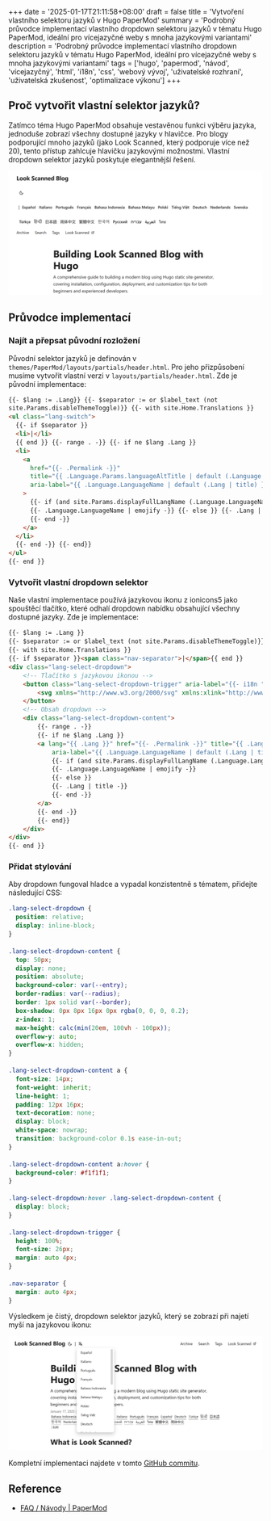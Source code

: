 +++
date = '2025-01-17T21:11:58+08:00'
draft = false
title = 'Vytvoření vlastního selektoru jazyků v Hugo PaperMod'
summary = 'Podrobný průvodce implementací vlastního dropdown selektoru jazyků v tématu Hugo PaperMod, ideální pro vícejazyčné weby s mnoha jazykovými variantami'
description = 'Podrobný průvodce implementací vlastního dropdown selektoru jazyků v tématu Hugo PaperMod, ideální pro vícejazyčné weby s mnoha jazykovými variantami'
tags = ['hugo', 'papermod', 'návod', 'vícejazyčný', 'html', 'i18n', 'css', 'webový vývoj', 'uživatelské rozhraní', 'uživatelská zkušenost', 'optimalizace výkonu']
+++

## Proč vytvořit vlastní selektor jazyků?

Zatímco téma Hugo PaperMod obsahuje vestavěnou funkci výběru jazyka, jednoduše zobrazí všechny dostupné jazyky v hlavičce. Pro blogy podporující mnoho jazyků (jako Look Scanned, který podporuje více než 20), tento přístup zahlcuje hlavičku jazykovými možnostmi. Vlastní dropdown selektor jazyků poskytuje elegantnější řešení.

![Výchozí selektor jazyků v tématu Hugo PaperMod](./old-language-select.webp)

## Průvodce implementací

### Najít a přepsat původní rozložení

Původní selektor jazyků je definován v `themes/PaperMod/layouts/partials/header.html`. Pro jeho přizpůsobení musíme vytvořit vlastní verzi v `layouts/partials/header.html`. Zde je původní implementace:

```html
{{- $lang := .Lang}} {{- $separator := or $label_text (not
site.Params.disableThemeToggle)}} {{- with site.Home.Translations }}
<ul class="lang-switch">
  {{- if $separator }}
  <li>|</li>
  {{ end }} {{- range . -}} {{- if ne $lang .Lang }}
  <li>
    <a
      href="{{- .Permalink -}}"
      title="{{ .Language.Params.languageAltTitle | default (.Language.LanguageName | emojify) | default (.Lang | title) }}"
      aria-label="{{ .Language.LanguageName | default (.Lang | title) }}"
    >
      {{- if (and site.Params.displayFullLangName (.Language.LanguageName)) }}
      {{- .Language.LanguageName | emojify -}} {{- else }} {{- .Lang | title -}}
      {{- end -}}
    </a>
  </li>
  {{- end -}} {{- end}}
</ul>
{{- end }}
```

### Vytvořit vlastní dropdown selektor

Naše vlastní implementace používá jazykovou ikonu z ionicons5 jako spouštěcí tlačítko, které odhalí dropdown nabídku obsahující všechny dostupné jazyky. Zde je implementace:

```html
{{- $lang := .Lang }}
{{- $separator := or $label_text (not site.Params.disableThemeToggle)}}
{{- with site.Home.Translations }}
{{- if $separator }}<span class="nav-separator">|</span>{{ end }}
<div class="lang-select-dropdown">
    <!-- Tlačítko s jazykovou ikonou -->
    <button class="lang-select-dropdown-trigger" aria-label="{{- i18n "translations" | default "Překlady" }}" type="button">
        <svg xmlns="http://www.w3.org/2000/svg" xmlns:xlink="http://www.w3.org/1999/xlink" viewBox="0 0 512 512" width="24" height="18"><path d="M478.33 433.6l-90-218a22 22 0 0 0-40.67 0l-90 218a22 22 0 1 0 40.67 16.79L316.66 406h102.67l18.33 44.39A22 22 0 0 0 458 464a22 22 0 0 0 20.32-30.4zM334.83 362L368 281.65L401.17 362z" fill="currentColor"></path><path d="M267.84 342.92a22 22 0 0 0-4.89-30.7c-.2-.15-15-11.13-36.49-34.73c39.65-53.68 62.11-114.75 71.27-143.49H330a22 22 0 0 0 0-44H214V70a22 22 0 0 0-44 0v20H54a22 22 0 0 0 0 44h197.25c-9.52 26.95-27.05 69.5-53.79 108.36c-31.41-41.68-43.08-68.65-43.17-68.87a22 22 0 0 0-40.58 17c.58 1.38 14.55 34.23 52.86 83.93c.92 1.19 1.83 2.35 2.74 3.51c-39.24 44.35-77.74 71.86-93.85 80.74a22 22 0 1 0 21.07 38.63c2.16-1.18 48.6-26.89 101.63-85.59c22.52 24.08 38 35.44 38.93 36.1a22 22 0 0 0 30.75-4.9z" fill="currentColor"></path></svg>
    </button>
    <!-- Obsah dropdown -->
    <div class="lang-select-dropdown-content">
        {{- range . -}}
        {{- if ne $lang .Lang }}
        <a lang="{{ .Lang }}" href="{{- .Permalink -}}" title="{{ .Language.Params.languageAltTitle | default (.Language.LanguageName | emojify) | default (.Lang | title) }}"
            aria-label="{{ .Language.LanguageName | default (.Lang | title) }}">
            {{- if (and site.Params.displayFullLangName (.Language.LanguageName)) }}
            {{- .Language.LanguageName | emojify -}}
            {{- else }}
            {{- .Lang | title -}}
            {{- end -}}
        </a>
        {{- end -}}
        {{- end}}
    </div>
</div>
{{- end }}
```

### Přidat stylování

Aby dropdown fungoval hladce a vypadal konzistentně s tématem, přidejte následující CSS:

```css
.lang-select-dropdown {
  position: relative;
  display: inline-block;
}

.lang-select-dropdown-content {
  top: 50px;
  display: none;
  position: absolute;
  background-color: var(--entry);
  border-radius: var(--radius);
  border: 1px solid var(--border);
  box-shadow: 0px 8px 16px 0px rgba(0, 0, 0, 0.2);
  z-index: 1;
  max-height: calc(min(20em, 100vh - 100px));
  overflow-y: auto;
  overflow-x: hidden;
}

.lang-select-dropdown-content a {
  font-size: 14px;
  font-weight: inherit;
  line-height: 1;
  padding: 12px 16px;
  text-decoration: none;
  display: block;
  white-space: nowrap;
  transition: background-color 0.1s ease-in-out;
}

.lang-select-dropdown-content a:hover {
  background-color: #f1f1f1;
}

.lang-select-dropdown:hover .lang-select-dropdown-content {
  display: block;
}

.lang-select-dropdown-trigger {
  height: 100%;
  font-size: 26px;
  margin: auto 4px;
}

.nav-separator {
  margin: auto 4px;
}
```

Výsledkem je čistý, dropdown selektor jazyků, který se zobrazí při najetí myší na jazykovou ikonu:

![Vlastní selektor jazyků v tématu Hugo PaperMod](./custom-language-select.webp)

Kompletní implementaci najdete v tomto [GitHub commitu](https://github.com/lookscanned/lookscanned-blog/commit/a47f5c2be887ab3ae198d1967f328d3683504ff0).

## Reference

- [FAQ / Návody | PaperMod](https://adityatelange.github.io/hugo-PaperMod/posts/papermod/papermod-faq/#bundling-custom-css-with-themes-assets)